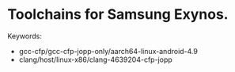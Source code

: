 # Toolchains for Samsung Exynos.

Keywords:
- gcc-cfp/gcc-cfp-jopp-only/aarch64-linux-android-4.9
- clang/host/linux-x86/clang-4639204-cfp-jopp
